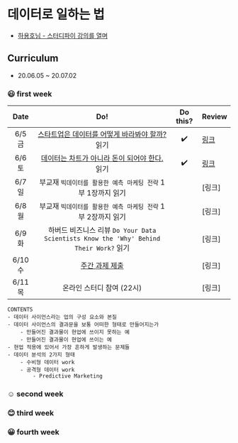 # 데이터로 일하는 법
- [하용호님 - 스터디파이 강의를 열며](https://www.notion.so/0c04d8038f89423590d3790b2729e262)

## Curriculum

- 20.06.05 ~ 20.07.02

### :smiley: first week

|     Date    |                                                    Do!                                                   |      Do this?      | Review |
|:-----------:|:--------------------------------------------------------------------------------------------------------:|:------------------:|--------|
| 6/5 금 | [스타트업은 데이터를 어떻게 바라봐야 할까?](https://www.slideshare.net/yongho/ss-32267675) 읽기                                                           | :heavy_check_mark: | [링크](https://github.com/jinmang2/How_to_work_with_data/blob/master/review/week1_1.md) |
| 6/6 토 | [데이터는 차트가 아니라 돈이 되어야 한다.](https://www.slideshare.net/yongho/ss-52116574) 읽기                                                            | :heavy_check_mark: | [링크](https://github.com/jinmang2/How_to_work_with_data/blob/master/review/week1_2.md) |
| 6/7 일 | 부교재 `빅데이터를 활용한 예측 마케팅 전략` 1부 1장까지 읽기                                               |                    | [링크] |
| 6/8 월 | 부교재 `빅데이터를 활용한 예측 마케팅 전략` 1부 2장까지 읽기                                               |                    | [링크] |
| 6/9 화 | 하버드 비즈니스 리뷰 `Do Your Data Scientists Know the 'Why' Behind Their Work?` 읽기 |                    | [링크] |
| 6/10 수 | [주간 과제 제출](https://github.com/jinmang2/How_to_work_with_data/blob/master/assignment/week_1.md)                                                                                           |                    | [링크] |
| 6/11 목 | 온라인 스터디 참여 (22시)                                                                                |                    | [링크] |
```
CONTENTS
- 데이터 사이언스라는 업의 구성 요소와 본질
- 데이터 사이언스의 결과문을 보통 어떠한 형태로 만들어지는가
    - 만들어진 결과물이 현업에 쓰이지 못하는 예
    - 만들어진 결과물이 현업에 쓰이는 예
- 현업 적용에 있어서 가장 흔하게 발생하는 문제들
- 데이터 분석의 2가지 형태
    - 수비형 데이터 work
    - 공격형 데이터 work
        - Predictive Marketing
```

### :relaxed: second week

### :blush: third week

### :grinning: fourth week
